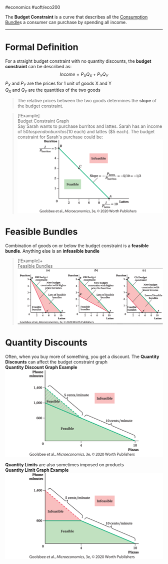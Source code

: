 #economics #uoft/eco200 

The **Budget Constraint** is a curve that describes all the [Consumption Bundle](Consumption%20Bundle.md)s a consumer can purchase by spending all income. 

---
# Formal Definition
For a straight budget constraint with no quantity discounts, the **budget constraint** can be described as: $$Income=P_XQ_X+P_YQ_Y$$$P_X$ and $P_Y$ are the prices for 1 unit of goods X and Y  
$Q_X$ and $Q_Y$ are the quantities of the two goods

> The relative prices between the two goods determines the **slope** of the budget constraint.


> [!Example]  
> Budget Constraint Graph  
Say Sarah wants to purchase burritos and lattes. Sarah has an income of $50 to spend on burritos ($10 each) and lattes ($5 each). The budget constraint for Sarah's purchase could be: ![Pasted image 20231011000329](attachments/Pasted%20image%2020231011000329.png)

# Feasible Bundles
Combination of goods on or below the budget constraint is a **feasible bundle**. Anything else is an **infeasible bundle**
> [!Example]+  
> Feasible Bundles  
> ![Pasted image 20231107183830](attachments/Pasted%20image%2020231107183830.png)

# Quantity Discounts
Often, when you buy more of something, you get a discount. The **Quantity Discounts** can affect the budget constraint graph  
**Quantity Discount Graph Example**![Pasted image 20231011001624](attachments/Pasted%20image%2020231011001624.png)

**Quantity Limits** are also sometimes imposed on products  
**Quantity Limit Graph Example**![Pasted image 20231011002425](attachments/Pasted%20image%2020231011002425.png)
